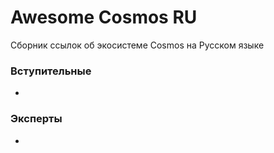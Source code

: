# Awesome Cosmos RU

Сборник ссылок об экосистеме Cosmos на Русском языке

### Вступительные
- 

### Эксперты
-
